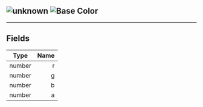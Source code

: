 ## ![unknown](../.gitbook/assets/unknown.png) ![Base](../.gitbook/assets/base.png) Color


------
## Fields

| Type   | Name |
| ------ | ---: |
| number | r |
| number | g |
| number | b |
| number | a |


